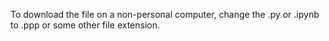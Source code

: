 To download the file on a non-personal computer, change the .py or .ipynb to .ppp or some other file extension.  

